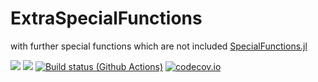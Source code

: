 # ExtraSpecialFunctions

with further special functions which are not included [SpecialFunctions.jl](https://github.com/JuliaMath/SpecialFunctions.jl)

<!---
To create a new package (let's say `MyPackage`):
- fork this package in your own or your organisation account (let's say `MyUser`)
- from the github interface:
  - edit the `README.md` file to update the badges
  - edit the `Project.toml` file to change package name, author, dependences and UUID (you can get a new UUID from a Julia prompt with `using UUIDs; uuid1()`) 
  - edit the file `.github/workflows/ci.yml` to update the package name
  - rename the file `src/MyAwesomePackage.jl` and edit its content (docstring and module name) to reflect the new name
  - in `docs/make.jl` rename all the occurrences of `MyAwesomePackage` to `MyPackage` (including the account/organisation name where to deploy the documentation)
  - update `docs/src/index.md` and `docs/src/anotherPage.md`
- get it in julia. From a Julia prompt type `] [ENTER]` to enter the `pkg` prompt and then `add git@github.com:MyUser/MyPackage.jl.git`
- declare you want to develop it. Still from the `pkg` prompt, type; `dev MyPackage`. Your new package will be in `[JULIA_ROOT]/dev/MyPackage`. 
--->

[![](https://img.shields.io/badge/docs-stable-blue.svg)](https://sylvaticus.github.io/MyAwesomePackage.jl/stable)
[![](https://img.shields.io/badge/docs-dev-blue.svg)](https://sylvaticus.github.io/MyAwesomePackage.jl/dev)
[![Build status (Github Actions)](https://github.com/sylvaticus/MyAwesomePackage.jl/workflows/CI/badge.svg)](https://github.com/sylvaticus/MyAwesomePackage.jl/actions)
[![codecov.io](http://codecov.io/github/sylvaticus/MyAwesomePackage.jl/coverage.svg?branch=main)](http://codecov.io/github/sylvaticus/MyAwesomePackage.jl?branch=main)
